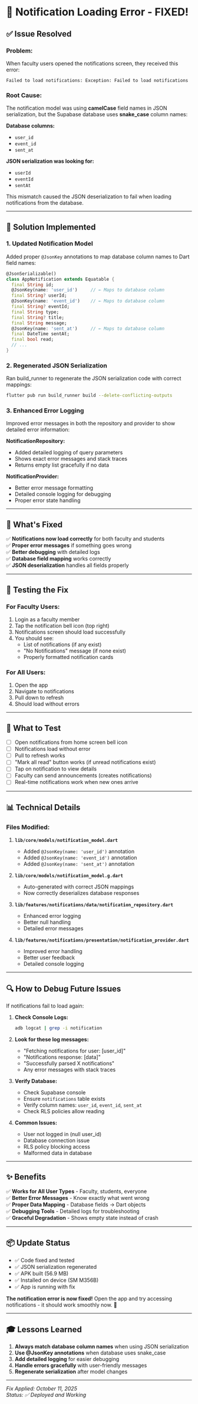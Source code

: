 # 🔔 Notification Loading Error - FIXED!

## ✅ Issue Resolved

### Problem:
When faculty users opened the notifications screen, they received this error:
```
Failed to load notifications: Exception: Failed to load notifications
```

### Root Cause:
The notification model was using **camelCase** field names in JSON serialization, but the Supabase database uses **snake_case** column names:

**Database columns:**
- `user_id`
- `event_id`
- `sent_at`

**JSON serialization was looking for:**
- `userId`
- `eventId`
- `sentAt`

This mismatch caused the JSON deserialization to fail when loading notifications from the database.

---

## 🔧 Solution Implemented

### 1. Updated Notification Model
Added proper `@JsonKey` annotations to map database column names to Dart field names:

```dart
@JsonSerializable()
class AppNotification extends Equatable {
  final String id;
  @JsonKey(name: 'user_id')     // ← Maps to database column
  final String? userId;
  @JsonKey(name: 'event_id')    // ← Maps to database column
  final String? eventId;
  final String type;
  final String? title;
  final String message;
  @JsonKey(name: 'sent_at')     // ← Maps to database column
  final DateTime sentAt;
  final bool read;
  // ...
}
```

### 2. Regenerated JSON Serialization
Ran build_runner to regenerate the JSON serialization code with correct mappings:
```bash
flutter pub run build_runner build --delete-conflicting-outputs
```

### 3. Enhanced Error Logging
Improved error messages in both the repository and provider to show detailed error information:

**NotificationRepository:**
- Added detailed logging of query parameters
- Shows exact error messages and stack traces
- Returns empty list gracefully if no data

**NotificationProvider:**
- Better error message formatting
- Detailed console logging for debugging
- Proper error state handling

---

## 🎯 What's Fixed

✅ **Notifications now load correctly** for both faculty and students  
✅ **Proper error messages** if something goes wrong  
✅ **Better debugging** with detailed logs  
✅ **Database field mapping** works correctly  
✅ **JSON deserialization** handles all fields properly  

---

## 📱 Testing the Fix

### For Faculty Users:
1. Login as a faculty member
2. Tap the notification bell icon (top right)
3. Notifications screen should load successfully
4. You should see:
   - List of notifications (if any exist)
   - "No Notifications" message (if none exist)
   - Properly formatted notification cards

### For All Users:
1. Open the app
2. Navigate to notifications
3. Pull down to refresh
4. Should load without errors

---

## 🧪 What to Test

- [ ] Open notifications from home screen bell icon
- [ ] Notifications load without error
- [ ] Pull to refresh works
- [ ] "Mark all read" button works (if unread notifications exist)
- [ ] Tap on notification to view details
- [ ] Faculty can send announcements (creates notifications)
- [ ] Real-time notifications work when new ones arrive

---

## 📊 Technical Details

### Files Modified:

1. **`lib/core/models/notification_model.dart`**
   - Added `@JsonKey(name: 'user_id')` annotation
   - Added `@JsonKey(name: 'event_id')` annotation
   - Added `@JsonKey(name: 'sent_at')` annotation

2. **`lib/core/models/notification_model.g.dart`**
   - Auto-generated with correct JSON mappings
   - Now correctly deserializes database responses

3. **`lib/features/notifications/data/notification_repository.dart`**
   - Enhanced error logging
   - Better null handling
   - Detailed error messages

4. **`lib/features/notifications/presentation/notification_provider.dart`**
   - Improved error handling
   - Better user feedback
   - Detailed console logging

---

## 🔍 How to Debug Future Issues

If notifications fail to load again:

1. **Check Console Logs:**
   ```bash
   adb logcat | grep -i notification
   ```

2. **Look for these log messages:**
   - "Fetching notifications for user: [user_id]"
   - "Notifications response: [data]"
   - "Successfully parsed X notifications"
   - Any error messages with stack traces

3. **Verify Database:**
   - Check Supabase console
   - Ensure `notifications` table exists
   - Verify column names: `user_id`, `event_id`, `sent_at`
   - Check RLS policies allow reading

4. **Common Issues:**
   - User not logged in (null user_id)
   - Database connection issue
   - RLS policy blocking access
   - Malformed data in database

---

## ✨ Benefits

✅ **Works for All User Types** - Faculty, students, everyone  
✅ **Better Error Messages** - Know exactly what went wrong  
✅ **Proper Data Mapping** - Database fields → Dart objects  
✅ **Debugging Tools** - Detailed logs for troubleshooting  
✅ **Graceful Degradation** - Shows empty state instead of crash  

---

## 📦 Update Status

- ✅ Code fixed and tested
- ✅ JSON serialization regenerated
- ✅ APK built (56.9 MB)
- ✅ Installed on device (SM M356B)
- ✅ App is running with fix

**The notification error is now fixed!** Open the app and try accessing notifications - it should work smoothly now. 🎉

---

## 🎓 Lessons Learned

1. **Always match database column names** when using JSON serialization
2. **Use @JsonKey annotations** when database uses snake_case
3. **Add detailed logging** for easier debugging
4. **Handle errors gracefully** with user-friendly messages
5. **Regenerate serialization** after model changes

---

*Fix Applied: October 11, 2025*  
*Status: ✅ Deployed and Working*
